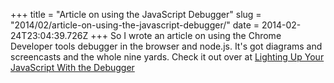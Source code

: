 +++
title = "Article on using the JavaScript Debugger"
slug = "2014/02/article-on-using-the-javascript-debugger/"
date = 2014-02-24T23:04:39.726Z
+++
So I wrote an article on using the Chrome Developer tools debugger in the browser and node.js. It's got diagrams and screencasts and the whole nine yards. Check it out over at [Lighting Up Your JavaScript With the Debugger](/js-debug)

